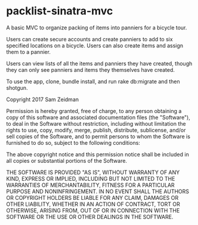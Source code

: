 # packlist-sinatra-mvc
A basic MVC to organize packing of items into panniers for a bicycle tour.

Users can create secure accounts and create panniers to add to six specified locations on a bicycle.
Users can also create items and assign them to a pannier.

Users can view lists of all the items and panniers they have created, though they can only see panniers and items they themselves have created.

To use the app, clone, bundle install, and run rake db:migrate and then shotgun.

Copyright 2017 Sam Zeidman

Permission is hereby granted, free of charge, to any person obtaining a copy of this software and associated documentation files (the "Software"), to deal in the Software without restriction, including without limitation the rights to use, copy, modify, merge, publish, distribute, sublicense, and/or sell copies of the Software, and to permit persons to whom the Software is furnished to do so, subject to the following conditions:

The above copyright notice and this permission notice shall be included in all copies or substantial portions of the Software.

THE SOFTWARE IS PROVIDED "AS IS", WITHOUT WARRANTY OF ANY KIND, EXPRESS OR IMPLIED, INCLUDING BUT NOT LIMITED TO THE WARRANTIES OF MERCHANTABILITY, FITNESS FOR A PARTICULAR PURPOSE AND NONINFRINGEMENT. IN NO EVENT SHALL THE AUTHORS OR COPYRIGHT HOLDERS BE LIABLE FOR ANY CLAIM, DAMAGES OR OTHER LIABILITY, WHETHER IN AN ACTION OF CONTRACT, TORT OR OTHERWISE, ARISING FROM, OUT OF OR IN CONNECTION WITH THE SOFTWARE OR THE USE OR OTHER DEALINGS IN THE SOFTWARE.
